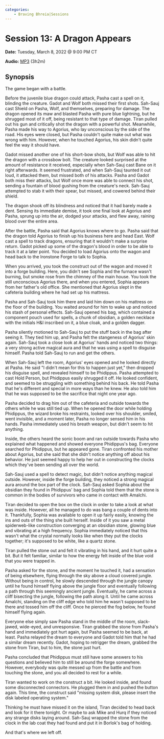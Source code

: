 ```yaml
---
categories:
    - Braving Bhreia|Sessions
---
```

# Session 13: A Dragon Appears

**Date:** Tuesday, March 8, 2022 @ 9:00 PM CT

**Audio:** [MP3](https://drive.google.com/file/d/1JHuo74wZmn0HmgDFECXB3xfIlc3yL8ZS/view?usp=sharing) (3h2m)

## Synopsis

The game began with a battle.

Before the juvenile blue dragon could attack, Pasha cast a spell on it, blinding the creature. Gadot and Wolf both missed their first shots. Sah-Sauj cast Shield on Pasha, Wolf, and themselves, preparing for damage. The dragon opened its maw and blasted Pasha with pure blue lightning, but he shrugged most of it off, being resistant to that type of damage. Tiran pulled out his gun and critically shot the dragon with a powerful shot. Meanwhile, Pasha made his way to Agorius, who lay unconscious by the side of the road. His eyes were closed, but Pasha couldn't quite make out what was wrong with him. However, when he touched Agorius, his skin didn't quite feel the way it should have.

Gadot missed another one of his short-bow shots, but Wolf was able to hit the dragon with a crossbow bolt. The creature looked surprised at the amount of resistance it received, especially when Sah-Sauj cast Bane on it right afterwards. It seemed frustrated, and when Sah-Sauj taunted it out loud, it attacked them, but missed both of his attacks. Pasha and Gadot both miss their attacks, but Wolf once more was able to connect his shot, sending a fountain of blood gushing from the creature's neck. Sah-Sauj attempted to stab it with their spear, but missed, and cowered behind their shield.

The dragon shook off its blindness and noticed that it had barely made a dent. Sensing its immediate demise, it took one final look at Agorius and Pasha, sprung up into the air, dodged your attacks, and flew away, raining blood over the entire area.

After the battle, Pasha said that Agorius knows where to go. Pasha said that the dragon told Agorius to finish up his business here and head East. Wolf cast a spell to track dragons, ensuring that it wouldn't make a surprise return. Gadot picked up some of the dragon's blood in order to be able to track it at a later point. You decided to load Agorius onto the wagon and head back to the Ironstone Forge to talk to Sophia.

When you arrived, you took the construct out of the wagon and moved it into a forge building. Here, you didn't see Sophia and the furnace wasn't burning, but smoke rose from the chimney of the main house. You took the still unconscious Agorius there, and when you entered, Sophia appears from her father's old office. She mentioned that Agorius slept in the cafeteria building where he had set up his mattress.

Pasha and Sah-Sauj took him there and laid him down on his mattress on the floor of the building. You waited around for him to wake up and noticed his stash of personal effects. Sah-Sauj opened his bag, which contained a component pouch used for spells, a chunk of obsidian, a golden necklace with the initials H&I inscribed on it, a blue cloak, and a golden dagger.

Pasha silently motioned to Sah-Sauj to put the stuff back in the bag after seeing it. They tied him up, and Pasha felt the stangeness of Agorius' skin again. Sah-Sauj took a close look at Agorius' hands and noticed two things: a very strong active magical aura and that he was using a spell to disguise himself. Pasha told Sah-Sauj to run and get the others.

When Sah-Sauj left the room, Agorius' eyes opened and he looked directly at Pasha. He said "I didn't mean for this to happen just yet," then dropped his disguise spell, and revealed himself to be Phidippus. Pasha attempted to cast Hold Person, but Phidippus easily shrugged it off. He looked confident, and seemed to be struggling with something behind his back. He told Pasha that he's different and special in more ways than he knew. He also told him that he was supposed to be the sacrifice that night one year ago.

Pasha decided to drag him out of the cafeteria and outside towards the others while he was still tied up. When he opened the door while holding Phidippus, the wizard broke his restraints, looked over his shoulder, smiled, went invisible, and a moment later, Pasha no longer sensed him in his hands. Pasha immediately used his breath weapon, but didn't seem to hit anything.

Inside, the others heard the sonic boom and ran outside towards Pasha who explained what happened and showed everyone Phidippus's bag. Everyone searched for Phidippus, but he appeared gone. Tiran confronted his mother about Agorius, but she said that she didn't notice anything off about his behavior. He just seemed happy to help her out in constructing the clocks which they've been sending all over the world.

Sah-Sauj used a spell to detect magic, but didn't notice anything magical outside. However, inside the forge building, they noticed a strong magical aura around the box part of the clock. Sah-Sauj asked Sophia about the obsidian they found in Phidippus' bag and Sophia told them that the stone is common in the bodies of survivors who came in contact with Amalchi.

Tiran decided to open the box on the clock in order to take a look at what was inside. However, all he managed to do was bang a couple of dents into it. Thankfully, Sophia was available to open it up fairly easily, knowing the ins and outs of the thing she built herself. Inside of it you saw a metal spiderweb-like construction converging at an obsidian stone, glowing blue and vibrating at a high frequency. Sophia immediately noticed that this wasn't what the crystal normally looks like when they put the clocks together; it's supposed to be white, like a quartz stone.

Tiran pulled the stone out and felt it vibrating in his hand, and it hurt quite a bit. But it felt familiar, similar to how the energy felt inside of the blue void that you were trapped in.

Pasha asked for the stone, and the moment he touched it, had a sensation of being elsewhere, flying through the sky above a cloud covered jungle. Without being in control, he slowly descended through the jungle canopy until he found himself flying above the jungle floor and eventually following a path through this seemingly ancient jungle. Eventually, he came across a cliff bisecting the jungle, following the path along it. Until he came across Amalchi, standing on the cliff edge who told him he wasn't supposed to be there and tossed him off the cliff. Once he pierced the fog below, he found himself flying again.

Everyone else simply saw Pasha stand in the middle of the room, slack-jawed, wide-eyed, and unresponsive. Tiran grabbed the stone from Pasha's hand and immediately got hurt again, but Pasha seemed to be back, at least. Pasha relayed the dream to everyone and Gadot told him that he had a similar dream recently. Gadot, hoping to retrigger the dream, grabbed the stone from Tiran, but to him, the stone just hurt.

Pasha concluded that Phidippus must still have some answers to his questions and believed him to still be around the forge somewhere. However, everybody was quite messed up from the battle and from touching the stone, and you all decided to rest for a while.

Tiran wanted to work on the construct a bit. He looked inside, and found some disconnected connectors. He plugged them in and pushed the button again. This time, the construct said "missing system disk, please insert the disk labeled operating system."

Thinking he must have missed it on the island, Tiran decided to head back and look for it there tonight. Or maybe to ask Mike and Hurq if they noticed any strange disks laying around. Sah-Sauj wrapped the stone from the clock in the lab coat they had found and put it in Borlok's bag of holding.

And that's where we left off.
